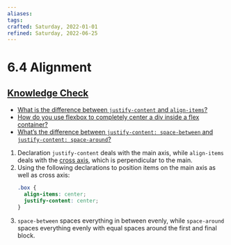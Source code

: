 ```yaml
---
aliases:
tags:
crafted: Saturday, 2022-01-01
refined: Saturday, 2022-06-25
---
```


# 6.4 Alignment

## [Knowledge Check](https://www.theodinproject.com/paths/foundations/courses/foundations/lessons/alignment#knowledge-check)

- [What is the difference between `justify-content` and `align-items`?](https://developer.mozilla.org/en-US/docs/Web/CSS/CSS_Flexible_Box_Layout/Aligning_Items_in_a_Flex_Container)
- [How do you use flexbox to completely center a div inside a flex container?](https://developer.mozilla.org/en-US/docs/Web/CSS/CSS_Flexible_Box_Layout/Aligning_Items_in_a_Flex_Container)
- [What’s the difference between `justify-content: space-between` and `justify-content: space-around`?](https://css-tricks.com/snippets/css/a-guide-to-flexbox/)

1. Declaration `justify-content` deals with the main axis, while `align-items` deals with the [cross axis](https://developer.mozilla.org/en-US/docs/Glossary/Cross_Axis), which is perpendicular to the main.
2. Using the following declarations to position items on the main axis as well as cross axis:
	```css
	.box {
	  align-items: center;
	  justify-content: center;
	}
	```
3. `space-between` spaces everything in between evenly, while `space-around` spaces everything evenly with equal spaces around the first and final block.
